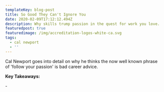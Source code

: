 ```yaml
---
templateKey: blog-post
title: So Good They Can't Ignore You
date: 2020-02-09T17:12:12.494Z
description: Why skills trump passion in the quest for work you love.
featuredpost: true
featuredimage: /img/accreditation-logos-white-ca.svg
tags:
  - cal newport
  - ''
---
```

Cal Newport goes into detail on why he thinks the now well known phrase of 'follow your passion' is bad career advice. 

**Key Takeaways:**

\-
